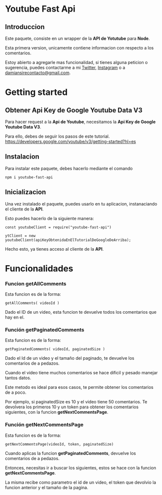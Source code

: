 # Youtube Fast Api

## Introduccion 

Este paquete, consiste en un wrapper de la **API de Yotutube** para **Node**. 

Esta primera version, unicamente contiene informacion con respecto a los comentarios.

Estoy abierto a agregarle mas funcionalidad, si tienes alguna peticion o sugerencia, puedes contactarme a mi [Twitter](https://twitter.com/damiansire), [Instagram](https://www.instagram.com/damiansire/) o a damiansirecontacto@gmail.com.

# Getting started

## Obtener Api Key de Google Youtube Data V3

Para hacer request a la **Api de Youtube**, necesitamos la **Api Key de Google Youtube Data V3**. 

Para ello, debes de seguir los pasos de este tutorial. 
https://developers.google.com/youtube/v3/getting-started?hl=es

## Instalacion

Para instalar este paquete, debes hacerlo mediante el comando

```
npm i youtube-fast-api
```

## Inicializacion 

Una vez instalado el paquete, puedes usarlo en tu aplicacion, instanaciando el cliente de la **API**. 

Esto puedes hacerlo de la siguiente manera:

```
const youtubeClient = require("youtube-fast-api")

ytClient = new youtubeClient(apiKeyObtenidaEnElTutorialDeGoogleDeArriba);
```

Hecho esto, ya tienes acceso al cliente de la **API**.

# Funcionalidades

### Funcion getAllComments 

Esta funcion es de la forma:

```
getAllComments( videoId )
```

Dado el ID de un video, esta funcion te devuelve todos los comentarios que hay en el.

### Función getPaginatedComments 
Esta funcion es de la forma:

```
getPaginatedComments( videoId, paginatedSize )
```

Dado el Id de un video y el tamaño del paginado, te devuelve los comentarios de a pedazos. 

Cuando el video tiene muchos comentarios se hace dificil y pesado manejar tantos datos. 

Este metodo es ideal para esos casos, te permite obtener los comentarios de a poco. 

Por ejemplo, si paginatedSize es 10 y el video tiene 50 comentarios. Te devolvera los primeros 10 y un token para obtener los comentarios siguientes, con la funcion **getNextCommentsPage**.

### Función getNextCommentsPage

Esta funcion es de la forma:

```
getNextCommentsPage(videoId, token, paginatedSize) 
```
Cuando aplicas la funcion **getPaginatedComments**, devuelve los comentarios de a pedazos. 

Entonces, necesitas ir a buscar los siguientes, estos se hace con la funcion **getNextCommentsPage**.

La misma recibe como parametro el id de un video, el token que devolvio la funcion anterior y el tamaño de la pagina.
